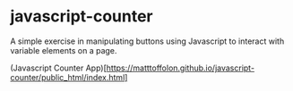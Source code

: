 # javascript-counter

A simple exercise in manipulating buttons using Javascript to interact with variable elements on a page.

(Javascript Counter App)[https://matttoffolon.github.io/javascript-counter/public_html/index.html]
